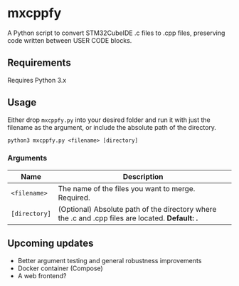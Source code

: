 # mxcppfy
A Python script to convert STM32CubeIDE .c files to .cpp files, preserving code written between USER CODE blocks.

## Requirements
Requires Python 3.x

## Usage
Either drop `mxcppfy.py` into your desired folder and run it with just the filename as the argument, or include the absolute path of the directory.
```
python3 mxcppfy.py <filename> [directory]
```
### Arguments
| Name      | Description |
| ----------- | ----------- |
| `<filename>`      | The name of the files you want to merge. Required. |
| `[directory]`  | (Optional) Absolute path of the directory where the .c and .cpp files are located. **Default: .** |

## Upcoming updates
- Better argument testing and general robustness improvements
- Docker container (Compose)
- A web frontend?
